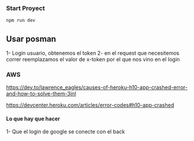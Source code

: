 ### Start Proyect

```bash
npm run dev
```

###

## Usar posman

1- Login usuario, obtenemos el token
2- en el request que necesitemos correr reemplazamos el valor de x-token por el que nos vino en el login

### AWS

https://dev.to/lawrence_eagles/causes-of-heroku-h10-app-crashed-error-and-how-to-solve-them-3jnl

https://devcenter.heroku.com/articles/error-codes#h10-app-crashed

#### Lo que hay que hacer

1- Que el login de google se conecte con el back
